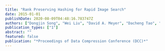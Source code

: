 ```yaml
---
title: "Rank Preserving Hashing for Rapid Image Search"
date: 2015-01-01
publishDate: 2020-08-09T04:48:16.783747Z
authors: ["Dongjin Song", "Wei Liu", "David A. Meyer", "Dacheng Tao", "Rongrong Ji"]
publication_types: ["1"]
abstract: ""
featured: false
publication: "*Proceedings of Data Compression Conference (DCC)*"
---
```



